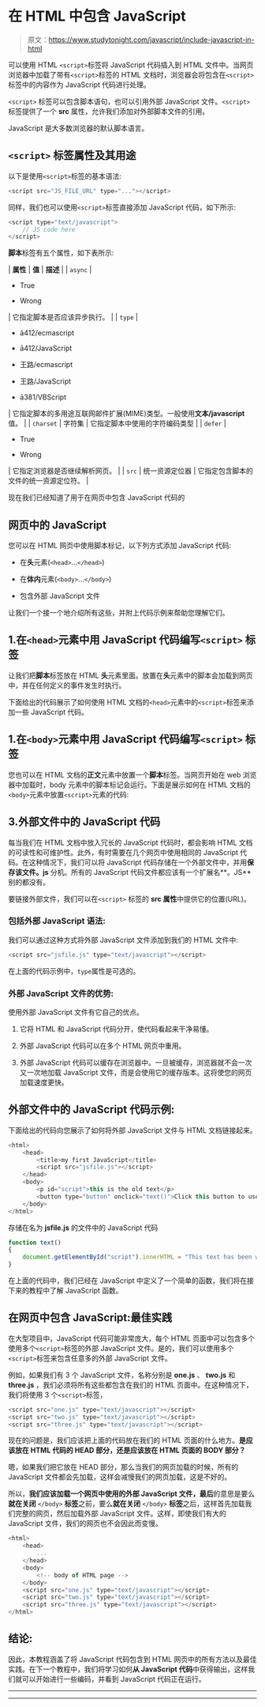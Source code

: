 # 在 HTML 中包含 JavaScript

> 原文：<https://www.studytonight.com/javascript/include-javascript-in-html>

可以使用 HTML `<script>`标签将 JavaScript 代码插入到 HTML 文件中。当网页浏览器中加载了带有`<script>`标签的 HTML 文档时，浏览器会将包含在`<script>` 标签中的内容作为 JavaScript 代码进行处理。

`<script>` 标签可以包含脚本语句，也可以引用外部 JavaScript 文件。`<script>` 标签提供了一个 **src** 属性，允许我们添加对外部脚本文件的引用。

JavaScript 是大多数浏览器的默认脚本语言。

## `<script>` 标签属性及其用途

以下是使用`<script>`标签的基本语法:

```js
<script src="JS_FILE_URL" type="..."></script>
```

同样，我们也可以使用`<script>`标签直接添加 JavaScript 代码，如下所示:

```js
<script type="text/javascript">
    // JS code here
</script>
```

**脚本**标签有五个属性，如下表所示:

| **属性** | **值** | **描述** |
| `async` | 

*   True

*   Wrong

 | 它指定脚本是否应该异步执行。 |
| `type` | 

*   ā412/ecmascript

*   ā412/JavaScript

*   王路/ecmascript

*   王路/JavaScript

*   ā381/VBScript

 | 它指定脚本的多用途互联网邮件扩展(MIME)类型。一般使用**文本/javascript** 值。 |
| `charset` | 字符集 | 它指定脚本中使用的字符编码类型 |
| `defer` | 

*   True

*   Wrong

 | 它指定浏览器是否继续解析网页。 |
| `src` | 统一资源定位器 | 它指定包含脚本的文件的统一资源定位符。 |

现在我们已经知道了用于在网页中包含 JavaScript 代码的

## 网页中的 JavaScript

您可以在 HTML 网页中使用脚本标记，以下列方式添加 JavaScript 代码:

*   在**头**元素(`<head>`...`</head>`)

*   在**体内**元素(`<body>`...`</body>`)

*   包含外部 JavaScript 文件

让我们一个接一个地介绍所有这些，并附上代码示例来帮助您理解它们。

## 1.在`<head>`元素中用 JavaScript 代码编写`<script>` 标签

让我们把**脚本**标签放在 HTML **头**元素里面。放置在**头**元素中的脚本会加载到网页中，并在任何定义的事件发生时执行。

下面给出的代码展示了如何使用 HTML 文档的`<head>`元素中的`<script>`标签来添加一些 JavaScript 代码。

## 1.在`<body>`元素中用 JavaScript 代码编写`<script>` 标签

您也可以在 HTML 文档的**正文**元素中放置一个**脚本**标签。当网页开始在 web 浏览器中加载时，body 元素中的脚本标记会运行。下面是展示如何在 HTML 文档的`<body>`元素中放置`<script>`元素的代码:

## 3.外部文件中的 JavaScript 代码

每当我们在 HTML 文档中放入冗长的 JavaScript 代码时，都会影响 HTML 文档的可读性和可维护性。此外，有时需要在几个网页中使用相同的 JavaScript 代码。在这种情况下，我们可以将 JavaScript 代码存储在一个外部文件中，并用**保存该文件。js** 分机。所有的 JavaScript 代码文件都应该有一个扩展名**。JS** 别的都没有。

要链接外部文件，我们可以在`<script>` 标签的 **src 属性**中提供它的位置(URL)。

### 包括外部 JavaScript 语法:

我们可以通过这种方式将外部 JavaScript 文件添加到我们的 HTML 文件中:

```js
<script src="jsfile.js" type="text/javascript"></script> 
```

在上面的代码示例中，`type`属性是可选的。

### 外部 JavaScript 文件的优势:

使用外部 JavaScript 文件有它自己的优点。

1.  它将 HTML 和 JavaScript 代码分开，使代码看起来干净易懂。

2.  外部 JavaScript 代码可以在多个 HTML 网页中重用。

3.  外部 JavaScript 代码可以缓存在浏览器中。一旦被缓存，浏览器就不会一次又一次地加载 JavaScript 文件，而是会使用它的缓存版本。这将使您的网页加载速度更快。

## 外部文件中的 JavaScript 代码示例:

下面给出的代码向您展示了如何将外部 JavaScript 文件与 HTML 文档链接起来。

```js
<html>
    <head> 
        <title>my first JavaScript</title> 
        <script src="jsfile.js"></script> 
    </head> 
    <body> 
        <p id="script">this is the old text</p> 
        <button type="button" onclick="text()">Click this button to use JavaScript</button> 
    </body> 
</html>
```

存储在名为 **jsfile.js** 的文件中的 JavaScript 代码

```js
function text() 
{
    document.getElementById("script").innerHTML = "This text has been written inside the JavaScript.";
}
```

在上面的代码中，我们已经在 JavaScript 中定义了一个简单的函数，我们将在接下来的教程中了解 JavaScript 函数。

## 在网页中包含 JavaScript:最佳实践

在大型项目中，JavaScript 代码可能非常庞大，每个 HTML 页面中可以包含多个使用多个`<script>`标签的外部 JavaScript 文件。是的，我们可以使用多个`<script>`标签来包含任意多的外部 JavaScript 文件。

例如，如果我们有 3 个 JavaScript 文件，名称分别是 **one.js** 、 **two.js** 和 **three.js** ，我们必须将所有这些都包含在我们的 HTML 页面中。在这种情况下，我们将使用 3 个`<script>`标签，

```js
<script src="one.js" type="text/javascript"></script>
<script src="two.js" type="text/javascript"></script>
<script src="three.js" type="text/javascript"></script>
```

现在的问题是，我们应该把上面的代码放在我们的 HTML 页面的什么地方。**是应该放在 HTML 代码的 HEAD 部分，还是应该放在 HTML 页面的 BODY 部分？**

嗯，如果我们把它放在 HEAD 部分，那么当我们的网页加载的时候，所有的 JavaScript 文件都会先加载，这样会减慢我们的网页加载，这是不好的。

所以，**我们应该加载一个网页中使用的外部 JavaScript 文件，最后**的意思是要么**就在关闭** `</body>` **标签**之前，要么**就在关闭** `</body>` **标签**之后，这样首先加载我们完整的网页，然后加载外部 JavaScript 文件。这样，即使我们有大的 JavaScript 文件，我们的网页也不会因此而变慢。

```js
<html>
    <head>
        ...
    </head>
    <body>
        <!-- body of HTML page -->
    </body>
    <script src="one.js" type="text/javascript"></script>
    <script src="two.js" type="text/javascript"></script>
    <script src="three.js" type="text/javascript"></script>
</html>
```

## 结论:

因此，本教程涵盖了将 JavaScript 代码包含到 HTML 网页中的所有方法以及最佳实践。在下一个教程中，我们将学习如何**从 JavaScript 代码**中获得输出，这样我们就可以开始进行一些编码，并看到 JavaScript 代码正在运行。

* * *

* * *